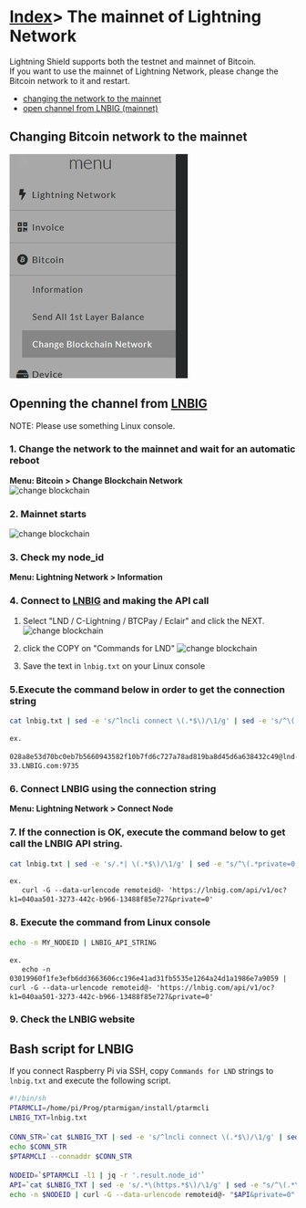 # [Index](index.html)> The mainnet of Lightning Network

Lightning Shield supports both the testnet and mainnet of Bitcoin.  
If you want to use the mainnet of Lightning Network, please change the Bitcoin network to it and restart.  

* [changing the network to the mainnet](#changing-the-network-to-the-mainnet)
* [open channel from LNBIG (mainnet)](#open-channel-from-lnbig-mainnet)

## Changing Bitcoin network to the mainnet

![img](images/mainnet_testnet.jpg)

## Openning the channel from [LNBIG](https://lnbig.com/#/)

NOTE: Please use something Linux console.

### 1. Change the network to the mainnet and wait for an automatic reboot

**Menu: Bitcoin > Change Blockchain Network**  
![change blockchain](images/ln_mainnet01.jpg)

### 2. Mainnet starts

![change blockchain](images/ln_mainnet02.jpg)

### 3. Check my node_id

**Menu: Lightning Network > Information**

### 4. Connect to [LNBIG](https://lnbig.com/#/) and making the API call

1. Select "LND / C-Lightning / BTCPay / Eclair" and click the NEXT.  
![change blockchain](images/ln_mainnet03.jpg)

2. click the COPY on "Commands for LND"
![change blockchain](images/ln_mainnet04.jpg)

3. Save the text in `lnbig.txt` on your Linux console

### 5.Execute the command below in order to get the connection string

```bash
cat lnbig.txt | sed -e 's/^lncli connect \(.*$\)/\1/g' | sed -e 's/^\(.*9735\).*/\1/g'
```

```text
ex.
   028a8e53d70bc0eb7b5660943582f10b7fd6c727a78ad819ba8d45d6a638432c49@lnd-33.LNBIG.com:9735
```

### 6. Connect LNBIG using the connection string

**Menu: Lightning Network > Connect Node**

### 7. If the connection is OK, execute the command below to get call the LNBIG API string.

```bash
cat lnbig.txt | sed -e 's/.*| \(.*$\)/\1/g' | sed -e "s/^\(.*private=0'\).*/\1/g"
```

```text
ex.
   curl -G --data-urlencode remoteid@- 'https://lnbig.com/api/v1/oc?k1=040aa501-3273-442c-b966-13488f85e727&private=0'
```

### 8. Execute the command from Linux console

```bash
echo -n MY_NODEID | LNBIG_API_STRING
```

```text
ex.
   echo -n 03019960f1fe3efb6dd3663606cc196e41ad31fb5535e1264a24d1a1986e7a9059 | curl -G --data-urlencode remoteid@- 'https://lnbig.com/api/v1/oc?k1=040aa501-3273-442c-b966-13488f85e727&private=0'
```

### 9. Check the LNBIG website

## Bash script for LNBIG

If you connect Raspberry Pi via SSH, copy `Commands for LND` strings to `lnbig.txt` and execute the following script.

```bash
#!/bin/sh
PTARMCLI=/home/pi/Prog/ptarmigan/install/ptarmcli
LNBIG_TXT=lnbig.txt

CONN_STR=`cat $LNBIG_TXT | sed -e 's/^lncli connect \(.*$\)/\1/g' | sed -e 's/^\(.*9735\).*/\1/g'`
echo $CONN_STR
$PTARMCLI --connaddr $CONN_STR

NODEID=`$PTARMCLI -l1 | jq -r '.result.node_id'`
API=`cat $LNBIG_TXT | sed -e 's/.*\(https.*$\)/\1/g' | sed -e "s/^\(.*\)&private.*/\1/g"`
echo -n $NODEID | curl -G --data-urlencode remoteid@- "$API&private=0"
```
